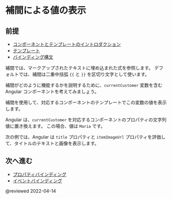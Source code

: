 # 補間による値の表示

## 前提

* [コンポーネントとテンプレートのイントロダクション](guide/architecture-components)
* [テンプレート](guide/glossary#template)
* [バインディング構文](guide/binding-syntax)

<!--todo: needs a level 2 heading for info below -->

補間では、マークアップされたテキストに埋め込まれた式を参照します。
デフォルトでは、補間は二重中括弧 `{{` と `}}` を区切り文字として使います。

補間がどのように機能するかを説明するために、`currentCustomer` 変数を含む Angular コンポーネントを考えてみましょう。

<code-example path="interpolation/src/app/app.component.ts" region="customer"></code-example>

補間を使用して、対応するコンポーネントのテンプレートでこの変数の値を表示します。

<code-example path="interpolation/src/app/app.component.html" region="interpolation-example1"></code-example>

Angular は、`currentCustomer` を対応するコンポーネントのプロパティの文字列値に置き換えます。 この場合、値は `Maria` です。

次の例では、Angular は `title` プロパティと `itemImageUrl` プロパティを評価して、タイトルのテキストと画像を表示します。

<code-example path="interpolation/src/app/app.component.html" region="component-property"></code-example>

## 次へ進む

* [プロパティバインディング](guide/property-binding)
* [イベントバインディング](guide/event-binding)

@reviewed 2022-04-14
